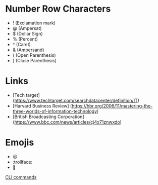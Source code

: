 # Number Row Characters
- ! (Exclamation mark)
- @ (Ampersat)
- $ (Dollar Sign)
- % (Percent)
- ^ (Caret)
- & (Ampersand)
- ( (Open Parenthesis)
- ) (Close Parenthesis)
# Links
- [Tech target] (https://www.techtarget.com/searchdatacenter/definition/IT)
- [Harvard Business Review] (https://hbr.org/2006/11/mastering-the-three-worlds-of-information-technology)
- [British Broadcasting Corporation] (https://www.bbc.com/news/articles/cj4x71znwxdo)
# Emojis
- :smiley:
- :trollface:
- :dragon_face:


[CLI commands](Docs/Cli.md)